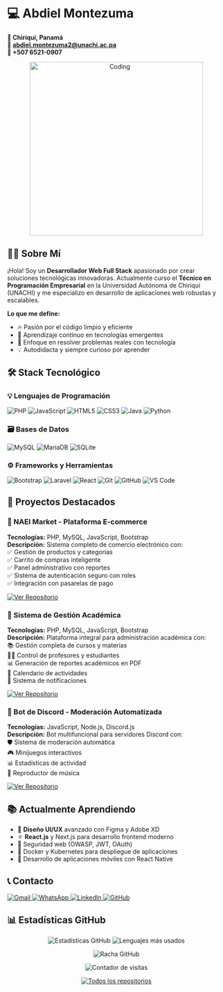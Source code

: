 # 💻 Abdiel Montezuma  
**📍 Chiriquí, Panamá**  
**📧 abdiel.montezuma2@unachi.ac.pa**  
**📱 +507 6521-0907**  

<p align="center">
  <img src="https://media.giphy.com/media/qgQUggAC3Pfv687qPC/giphy.gif" alt="Coding" width="400"/>
</p>

## 👨‍💻 Sobre Mí

¡Hola! Soy un **Desarrollador Web Full Stack** apasionado por crear soluciones tecnológicas innovadoras. Actualmente curso el **Técnico en Programación Empresarial** en la Universidad Autónoma de Chiriquí (UNACHI) y me especializo en desarrollo de aplicaciones web robustas y escalables.

**Lo que me define:**
- 🔥 Pasión por el código limpio y eficiente
- 🌱 Aprendizaje continuo en tecnologías emergentes
- 🚀 Enfoque en resolver problemas reales con tecnología
- 💡 Autodidacta y siempre curioso por aprender

## 🛠 Stack Tecnológico

### 💡 Lenguajes de Programación
<p align="left">
  <img src="https://img.shields.io/badge/PHP-777BB4?style=for-the-badge&logo=php&logoColor=white" alt="PHP">
  <img src="https://img.shields.io/badge/JavaScript-F7DF1E?style=for-the-badge&logo=javascript&logoColor=black" alt="JavaScript">
  <img src="https://img.shields.io/badge/HTML5-E34F26?style=for-the-badge&logo=html5&logoColor=white" alt="HTML5">
  <img src="https://img.shields.io/badge/CSS3-1572B6?style=for-the-badge&logo=css3&logoColor=white" alt="CSS3">
  <img src="https://img.shields.io/badge/Java-ED8B00?style=for-the-badge&logo=openjdk&logoColor=white" alt="Java">
  <img src="https://img.shields.io/badge/Python-3776AB?style=for-the-badge&logo=python&logoColor=white" alt="Python">
</p>

### 🗃️ Bases de Datos
<p align="left">
  <img src="https://img.shields.io/badge/MySQL-005C84?style=for-the-badge&logo=mysql&logoColor=white" alt="MySQL">
  <img src="https://img.shields.io/badge/MariaDB-003545?style=for-the-badge&logo=mariadb&logoColor=white" alt="MariaDB">
  <img src="https://img.shields.io/badge/SQLite-07405E?style=for-the-badge&logo=sqlite&logoColor=white" alt="SQLite">
</p>

### ⚙️ Frameworks y Herramientas
<p align="left">
  <img src="https://img.shields.io/badge/Bootstrap-563D7C?style=for-the-badge&logo=bootstrap&logoColor=white" alt="Bootstrap">
  <img src="https://img.shields.io/badge/Laravel-FF2D20?style=for-the-badge&logo=laravel&logoColor=white" alt="Laravel">
  <img src="https://img.shields.io/badge/React-20232A?style=for-the-badge&logo=react&logoColor=61DAFB" alt="React">
  <img src="https://img.shields.io/badge/Git-F05032?style=for-the-badge&logo=git&logoColor=white" alt="Git">
  <img src="https://img.shields.io/badge/GitHub-100000?style=for-the-badge&logo=github&logoColor=white" alt="GitHub">
  <img src="https://img.shields.io/badge/Visual_Studio_Code-0078D4?style=for-the-badge&logo=visual%20studio%20code&logoColor=white" alt="VS Code">
</p>

## 🌟 Proyectos Destacados

### 🛒 NAEI Market - Plataforma E-commerce
**Tecnologías:** PHP, MySQL, JavaScript, Bootstrap  
**Descripción:** Sistema completo de comercio electrónico con:  
✅ Gestión de productos y categorías  
✅ Carrito de compras inteligente  
✅ Panel administrativo con reportes  
✅ Sistema de autenticación seguro con roles  
✅ Integración con pasarelas de pago  

[![Ver Repositorio](https://img.shields.io/badge/GitHub-Repositorio-181717?style=for-the-badge&logo=github)](https://github.com/anderh04/NAEI-Market)

### 🏫 Sistema de Gestión Académica
**Tecnologías:** PHP, MySQL, JavaScript, Bootstrap  
**Descripción:** Plataforma integral para administración académica con:  
📚 Gestión completa de cursos y materias  
👨‍🏫 Control de profesores y estudiantes  
📊 Generación de reportes académicos en PDF  
📅 Calendario de actividades  
🔔 Sistema de notificaciones  

[![Ver Repositorio](https://img.shields.io/badge/GitHub-Repositorio-181717?style=for-the-badge&logo=github)](https://github.com/anderh04/sistema-academico)

### 🤖 Bot de Discord - Moderación Automatizada
**Tecnologías:** JavaScript, Node.js, Discord.js  
**Descripción:** Bot multifuncional para servidores Discord con:  
🛡️ Sistema de moderación automática  
🎮 Minijuegos interactivos  
📊 Estadísticas de actividad  
🎵 Reproductor de música  

[![Ver Repositorio](https://img.shields.io/badge/GitHub-Repositorio-181717?style=for-the-badge&logo=github)](https://github.com/anderh04/discord-bot)

## 📚 Actualmente Aprendiendo

- 🎨 **Diseño UI/UX** avanzado con Figma y Adobe XD
- ⚛️ **React.js** y Next.js para desarrollo frontend moderno
- 🔐 Seguridad web (OWASP, JWT, OAuth)
- 🐋 Docker y Kubernetes para despliegue de aplicaciones
- 📱 Desarrollo de aplicaciones móviles con React Native

## 📞 Contacto

<p align="left">
  <a href="mailto:abdiel.montezuma2@unachi.ac.pa">
    <img src="https://img.shields.io/badge/Gmail-D14836?style=for-the-badge&logo=gmail&logoColor=white" alt="Gmail">
  </a>
  <a href="https://wa.me/50765210907">
    <img src="https://img.shields.io/badge/WhatsApp-25D366?style=for-the-badge&logo=whatsapp&logoColor=white" alt="WhatsApp">
  </a>
  <a href="https://linkedin.com/in/abdiel-montezuma">
    <img src="https://img.shields.io/badge/LinkedIn-0077B5?style=for-the-badge&logo=linkedin&logoColor=white" alt="LinkedIn">
  </a>
  <a href="https://github.com/anderh04">
    <img src="https://img.shields.io/badge/GitHub-100000?style=for-the-badge&logo=github&logoColor=white" alt="GitHub">
  </a>
</p>

## 📊 Estadísticas GitHub

<p align="center">
  <img src="https://github-readme-stats.vercel.app/api?username=anderh04&show_icons=true&theme=radical&count_private=true" alt="Estadísticas GitHub">
  <img src="https://github-readme-stats.vercel.app/api/top-langs/?username=anderh04&layout=compact&theme=radical&hide=html" alt="Lenguajes más usados">
</p>

<p align="center">
  <img src="https://github-readme-streak-stats.herokuapp.com/?user=anderh04&theme=radical" alt="Racha GitHub">
</p>

<p align="center">
  <img src="https://komarev.com/ghpvc/?username=anderh04&label=Profile%20views&color=0e75b6&style=flat" alt="Contador de visitas">
</p>

<p align="center">
  <a href="https://github.com/anderh04?tab=repositories">
    <img alt="Todos los repositorios" src="https://img.shields.io/badge/Ver_Todos_los_Repositorios-181717?style=for-the-badge&logo=github"/>
  </a>
</p>
